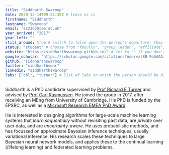 ```yaml
---
title: "Siddharth Swaroop"
date: 2020-12-14T09:32:38Z # leave as is
firstname: "Siddharth"
lastname: "Swaroop"
email: "ss2163@cam.ac.uk"
year_arrived: "2017"
year_left: ""
still_around: true # switch to false upon the person's departure; they will then appear as Alumnus
status: "student" # choose from "faculty", "group_leader", "affiliate", "postdoc", "student", "visitor", "support", "admin"
website: "https://siddharthswaroop.github.io/" # set to "" if you don't have one
google_scholar: "https://scholar.google.com/citations?user=zl8B-9oAAAAJ"
github: "siddharthswaroop"
twitter: "siddharthswar"
linkedin: "siddharthswaroop"
labs: ["cbl", "turner"] # list of labs on which the person should be displayed (use "cbl" to display on the main CBL website, and the PI's lastname (lowercase) for individual lab's websites, e.g. "hennequin")]
---
```


<!-- Use the space below for the biography, in Markdown format. This is what will be displayed on the person's page, where you land upon clicking on the person's picture in the "People" list -->

Siddharth is a PhD candidate supervised by [Prof Richard E Turner](http://cbl.eng.cam.ac.uk/Public/Turner/) and advised by [Prof Carl Rasmussen](http://mlg.eng.cam.ac.uk/carl/). He joined the group in 2017, after receiving an MEng from University of Cambridge. His PhD is funded by the EPSRC, as well as a [Microsoft Research EMEA PhD Award](http://www.eng.cam.ac.uk/news/phd-research-forefront-technology-recognised-award).

He is interested in designing algorithms for large-scale machine learning systems that *learn sequentially* without revisiting past data, are *private* over user data, and are *uncertainty-aware*. He uses probabilistic methods, and has focussed on approximate Bayesian inference techniques, usually variational inference. His research scales these techniques to large Bayesian neural network models, and applies these to the continual learning (/lifelong learning) and federated learning problems.
